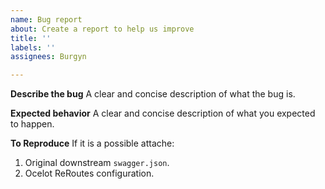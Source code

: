 ```yaml
---
name: Bug report
about: Create a report to help us improve
title: ''
labels: ''
assignees: Burgyn

---
```


**Describe the bug**
A clear and concise description of what the bug is.

**Expected behavior**
A clear and concise description of what you expected to happen.

**To Reproduce**
If it is a possible attache:
1. Original downstream `swagger.json`.
2. Ocelot ReRoutes configuration.
